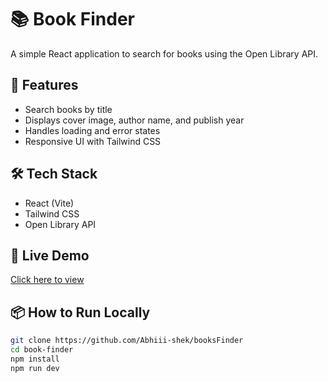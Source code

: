 # 📚 Book Finder

A simple React application to search for books using the Open Library API.

## 🚀 Features
- Search books by title
- Displays cover image, author name, and publish year
- Handles loading and error states
- Responsive UI with Tailwind CSS

## 🛠 Tech Stack
- React (Vite)
- Tailwind CSS
- Open Library API

## 🔗 Live Demo
[Click here to view](https://books-finder-one.vercel.app/)

## 📦 How to Run Locally
```bash
git clone https://github.com/Abhiii-shek/booksFinder
cd book-finder
npm install
npm run dev

